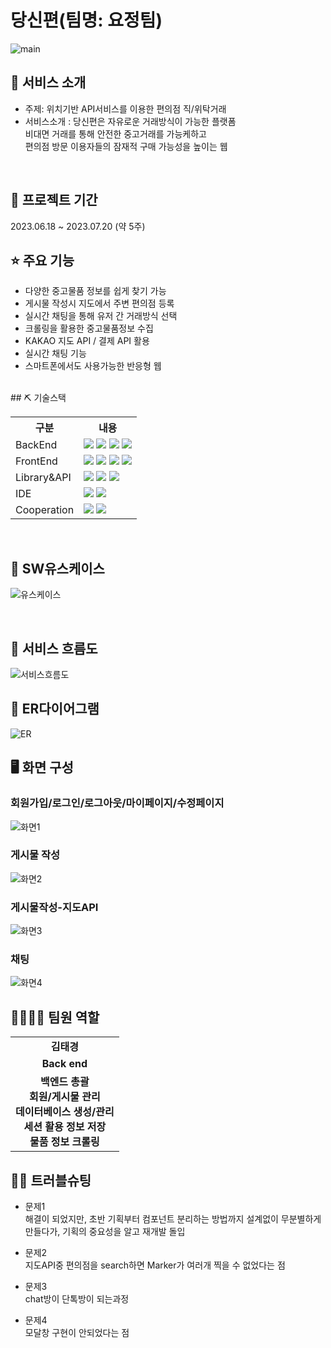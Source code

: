 # 당신편(팀명: 요정팀)
![main](https://github.com/2023-SMHRD-SW-BigData-1/Fairy/assets/132530371/ee59e172-308d-46c9-89bd-f8c9a91dc2ad)
## 👀 서비스 소개
* 주제:  위치기반 API서비스를 이용한 편의점 직/위탁거래
* 서비스소개 : 당신편은 자유로운 거래방식이 가능한 플랫폼</br>
             비대면 거래를 통해 안전한 중고거래를 가능케하고</br>
             편의점 방문 이용자들의 잠재적 구매 가능성을 높이는 웹</br>
<br>

## 📅 프로젝트 기간
2023.06.18 ~ 2023.07.20 (약 5주)
<br>
## ⭐ 주요 기능
* 다양한 중고물품 정보를 쉽게 찾기 가능 </br>
* 게시물 작성시 지도에서 주변 편의점 등록</br>
* 실시간 채팅을 통해 유저 간 거래방식 선택</br>
* 크롤링을 활용한 중고물품정보 수집</br>
* KAKAO 지도 API / 결제 API 활용</br>
* 실시간 채팅 기능</br>
* 스마트폰에서도 사용가능한 반응형 웹</br>
<br>
## ⛏ 기술스택
<table>
    <tr>
        <th>구분</th>
        <th>내용</th>
    </tr>
    <tr>
        <td>BackEnd</td>
        <td>
            <img src="https://img.shields.io/badge/JavaScript-F7DF1E?style=for-the-badge&logo=JavaScript&logoColor=white"/>
            <img src="https://img.shields.io/badge/Node.js-339933?style=for-the-badge&logo=Node.js&logoColor=white"/>
            <img src="https://img.shields.io/badge/MySQL-4479A1?style=for-the-badge&logo=MySQL&logoColor=white"/> 
            <img src="https://img.shields.io/badge/Python-3776AB?style=for-the-badge&logo=Python&logoColor=white"/> 
        </td>
    </tr>
        <tr>
        <td>FrontEnd</td>
        <td>
            <img src="https://img.shields.io/badge/React-61DAFB?style=for-the-badge&logo=React&logoColor=black">
            <img src="https://img.shields.io/badge/HTML5-E34F26?style=for-the-badge&logo=HTML5&logoColor=white"/>
            <img src="https://img.shields.io/badge/CSS3-1572B6?style=for-the-badge&logo=CSS3&logoColor=white"/>
            <img src="https://img.shields.io/badge/JavaScript-F7DF1E?style=for-the-badge&logo=JavaScript&logoColor=white"/>
        </td>
    </tr>
    <tr>
        <td>Library&API</td>
        <td>
            <img src="https://img.shields.io/badge/BootStrap-7952B3?style=for-the-badge&logo=BootStrap&logoColor=white"/>
            <img src="https://img.shields.io/badge/KakaoMap-FFCD00?style=for-the-badge&logo=Kakao&logoColor=white"/>
            <img src="https://img.shields.io/badge/Socket.io-010101?style=for-the-badge&logo=Socket.io&logoColor=white">
        </td>
    </tr>
    <tr>
        <td>IDE</td>
        <td>
            <img src="https://img.shields.io/badge/Jupyter-F37626?style=for-the-badge&logo=Jupyter&logoColor=white"/>
            <img src="https://img.shields.io/badge/VSCode-007ACC?style=for-the-badge&logo=VisualStudioCode&logoColor=white"/>
        </td>
    </tr>
    <tr>
        <td>Cooperation</td>
        <td>
            <img src="https://img.shields.io/badge/Git-F05032?style=for-the-badge&logo=Git&logoColor=white"/>
            <img src="https://img.shields.io/badge/GitHub-181717?style=for-the-badge&logo=GitHub&logoColor=white"/>
        </td>
    </tr>
</table>
<br>


## 📌 SW유스케이스
![유스케이스](https://github.com/2023-SMHRD-SW-BigData-1/Fairy/assets/132533622/d4b2f5ce-4963-470a-a4cb-1cf7cfa25dcb)




<br>

## 📌 서비스 흐름도
![서비스흐름도](https://github.com/2023-SMHRD-SW-BigData-1/Fairy/assets/132533622/af7a1114-4fa9-4002-87c2-b11f2caac440)
<br>
## 📌 ER다이어그램
![ER](https://github.com/2023-SMHRD-SW-BigData-1/Fairy/assets/132533622/5ae3ba3e-641d-432d-8e64-81499054cbbb)
## 🖥 화면 구성
### 회원가입/로그인/로그아웃/마이페이지/수정페이지
![화면1](https://github.com/2023-SMHRD-SW-BigData-1/Fairy/assets/132533622/4f6bbb25-fa76-4f30-b753-433f13a22386)
### 게시물 작성
![화면2](https://github.com/2023-SMHRD-SW-BigData-1/Fairy/assets/132533622/9cdbfc69-f3d5-4b3f-a507-7649581db861)
### 게시물작성-지도API
![화면3](https://github.com/2023-SMHRD-SW-BigData-1/Fairy/assets/132533622/0d43c737-1c7f-4e46-bb1d-302256566a47)
### 채팅
![화면4](https://github.com/2023-SMHRD-SW-BigData-1/Fairy/assets/132533622/63845f87-8f1c-464a-97c0-aede87ac7ed7)
## 👨‍👩‍👦‍👦 팀원 역할
<table>
    

 
  <tr>
    <td align="center"><strong>김태경</strong></td>
  </tr>
  <tr>
    <td align="center"><b>Back end</b></td>
  </tr>
    <tr>
    <td align="center"><b>
        백엔드 총괄</br>
        회원/게시물 관리</br>
        데이터베이스 생성/관리</br>
        세션 활용 정보 저장</br>
        물품 정보 크롤링</br>
    </b></td>
  </tr>

  
 

</table>

## 🤾‍♂️ 트러블슈팅
* 문제1<br>
    해결이 되었지만, 초반 기획부터 컴포넌트 분리하는 방법까지 설계없이 무분별하게 만들다가, 기획의 중요성을 알고 재개발 돌입
 
* 문제2<br>
     지도API중 편의점을 search하면 Marker가 여러개 찍을 수 없었다는 점
  
* 문제3<br>
      chat방이 단톡방이 되는과정
* 문제4<br>
      모달창 구현이 안되었다는 점

